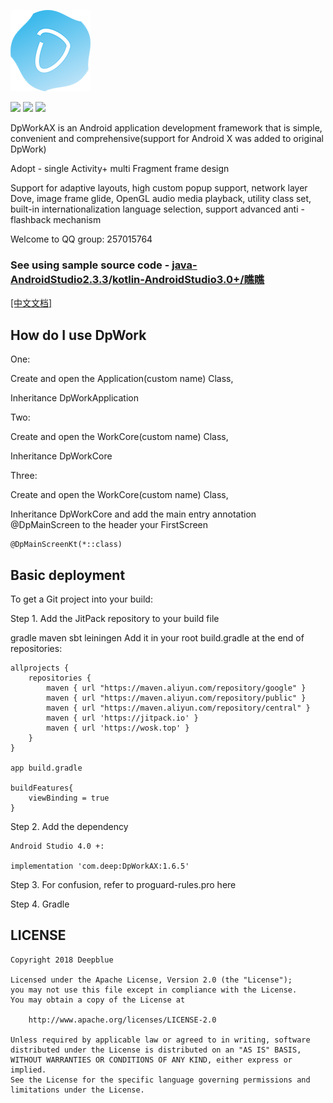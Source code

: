![Image text](https://raw.githubusercontent.com/Deepblue1996/DpWorkAX/master/ic_logo.png)

<a href="http://developer.android.com/index.html"><img src="https://img.shields.io/badge/platform-android-green.svg"></a>
[![](https://jitpack.io/v/Deepblue1996/Bun.svg)](https://jitpack.io/#Deepblue1996/Bun)
<a href="https://www.apache.org/licenses/LICENSE-2.0"><img src="https://img.shields.io/badge/license-apache-green.svg"></a>

DpWorkAX is an Android application development framework that is simple, convenient and comprehensive(support for Android X was added to original DpWork)

Adopt - single Activity+ multi Fragment frame design

Support for adaptive layouts, high custom popup support, network layer Dove, image frame glide,
OpenGL audio media playback, utility class set, built-in internationalization language selection, support advanced anti - flashback mechanism

Welcome to QQ group: 257015764

### See using sample source code - <a href="https://github.com/Deepblue1996/DpWorkDemo">java-AndroidStudio2.3.3</a>/<a href="https://github.com/Deepblue1996/QiaoQiao">kotlin-AndroidStudio3.0+/瞧瞧</a>

[[中文文档]](https://github.com/Deepblue1996/DpWorkAX/blob/master/README_CN.md)

## How do I use DpWork

One:

Create and open the Application(custom name) Class,

Inheritance DpWorkApplication

Two:

Create and open the WorkCore(custom name) Class,

Inheritance DpWorkCore

Three:

Create and open the WorkCore(custom name) Class,

Inheritance DpWorkCore and add the main entry annotation @DpMainScreen to the header your FirstScreen

<pre><code>@DpMainScreenKt(*::class)
</code></pre>

## Basic deployment

To get a Git project into your build:

Step 1. Add the JitPack repository to your build file

gradle
maven
sbt
leiningen
Add it in your root build.gradle at the end of repositories:

	allprojects {
	    repositories {
            maven { url "https://maven.aliyun.com/repository/google" }
            maven { url "https://maven.aliyun.com/repository/public" }
            maven { url "https://maven.aliyun.com/repository/central" }
		    maven { url 'https://jitpack.io' }
		    maven { url 'https://wosk.top' }
	    }
	}

	app build.gradle

    buildFeatures{
        viewBinding = true
    }

Step 2. Add the dependency

	Android Studio 4.0 +:

    implementation 'com.deep:DpWorkAX:1.6.5'

Step 3. For confusion, refer to proguard-rules.pro here

Step 4. Gradle

## LICENSE

<pre><code>Copyright 2018 Deepblue

Licensed under the Apache License, Version 2.0 (the "License");
you may not use this file except in compliance with the License.
You may obtain a copy of the License at

    http://www.apache.org/licenses/LICENSE-2.0

Unless required by applicable law or agreed to in writing, software
distributed under the License is distributed on an "AS IS" BASIS,
WITHOUT WARRANTIES OR CONDITIONS OF ANY KIND, either express or implied.
See the License for the specific language governing permissions and
limitations under the License.
</code></pre>


